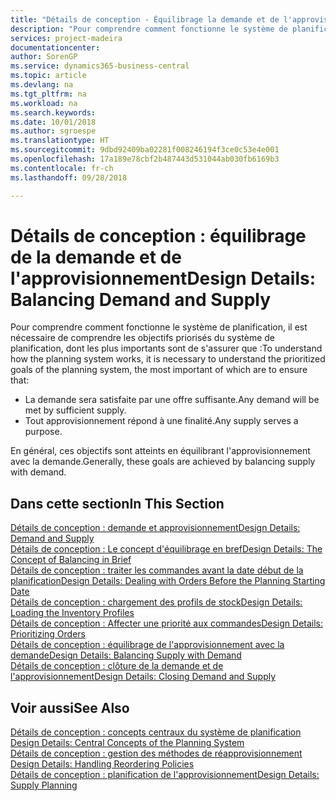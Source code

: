 ```yaml
---
title: "Détails de conception - Équilibrage la demande et de l'approvisionnement | Microsoft Docs"
description: "Pour comprendre comment fonctionne le système de planification, il est nécessaire de comprendre les objectifs priorisés du système de planification, dont les plus importants sont de s'assurer que toute demande est satisfaite par suffisamment d'approvisionnement et n'importe quel approvisionnement atteint un but."
services: project-madeira
documentationcenter: 
author: SorenGP
ms.service: dynamics365-business-central
ms.topic: article
ms.devlang: na
ms.tgt_pltfrm: na
ms.workload: na
ms.search.keywords: 
ms.date: 10/01/2018
ms.author: sgroespe
ms.translationtype: HT
ms.sourcegitcommit: 9dbd92409ba02281f008246194f3ce0c53e4e001
ms.openlocfilehash: 17a189e78cbf2b487443d531044ab030fb6169b3
ms.contentlocale: fr-ch
ms.lasthandoff: 09/28/2018

---
```

# <a name="design-details-balancing-demand-and-supply"></a><span data-ttu-id="394da-103">Détails de conception : équilibrage de la demande et de l'approvisionnement</span><span class="sxs-lookup"><span data-stu-id="394da-103">Design Details: Balancing Demand and Supply</span></span>
<span data-ttu-id="394da-104">Pour comprendre comment fonctionne le système de planification, il est nécessaire de comprendre les objectifs priorisés du système de planification, dont les plus importants sont de s'assurer que :</span><span class="sxs-lookup"><span data-stu-id="394da-104">To understand how the planning system works, it is necessary to understand the prioritized goals of the planning system, the most important of which are to ensure that:</span></span>  

- <span data-ttu-id="394da-105">La demande sera satisfaite par une offre suffisante.</span><span class="sxs-lookup"><span data-stu-id="394da-105">Any demand will be met by sufficient supply.</span></span>  
- <span data-ttu-id="394da-106">Tout approvisionnement répond à une finalité.</span><span class="sxs-lookup"><span data-stu-id="394da-106">Any supply serves a purpose.</span></span>  

 <span data-ttu-id="394da-107">En général, ces objectifs sont atteints en équilibrant l'approvisionnement avec la demande.</span><span class="sxs-lookup"><span data-stu-id="394da-107">Generally, these goals are achieved by balancing supply with demand.</span></span>  

## <a name="in-this-section"></a><span data-ttu-id="394da-108">Dans cette section</span><span class="sxs-lookup"><span data-stu-id="394da-108">In This Section</span></span>  
[<span data-ttu-id="394da-109">Détails de conception : demande et approvisionnement</span><span class="sxs-lookup"><span data-stu-id="394da-109">Design Details: Demand and Supply</span></span>](design-details-demand-and-supply.md)  
[<span data-ttu-id="394da-110">Détails de conception : Le concept d'équilibrage en bref</span><span class="sxs-lookup"><span data-stu-id="394da-110">Design Details: The Concept of Balancing in Brief</span></span>](design-details-the-concept-of-balancing-in-brief.md)  
[<span data-ttu-id="394da-111">Détails de conception : traiter les commandes avant la date début de la planification</span><span class="sxs-lookup"><span data-stu-id="394da-111">Design Details: Dealing with Orders Before the Planning Starting Date</span></span>](design-details-dealing-with-orders-before-the-planning-starting-date.md)  
[<span data-ttu-id="394da-112">Détails de conception : chargement des profils de stock</span><span class="sxs-lookup"><span data-stu-id="394da-112">Design Details: Loading the Inventory Profiles</span></span>](design-details-loading-the-inventory-profiles.md)  
[<span data-ttu-id="394da-113">Détails de conception : Affecter une priorité aux commandes</span><span class="sxs-lookup"><span data-stu-id="394da-113">Design Details: Prioritizing Orders</span></span>](design-details-prioritizing-orders.md)  
[<span data-ttu-id="394da-114">Détails de conception : équilibrage de l'approvisionnement avec la demande</span><span class="sxs-lookup"><span data-stu-id="394da-114">Design Details: Balancing Supply with Demand</span></span>](design-details-balancing-supply-with-demand.md)  
[<span data-ttu-id="394da-115">Détails de conception : clôture de la demande et de l'approvisionnement</span><span class="sxs-lookup"><span data-stu-id="394da-115">Design Details: Closing Demand and Supply</span></span>](design-details-closing-demand-and-supply.md)  

## <a name="see-also"></a><span data-ttu-id="394da-116">Voir aussi</span><span class="sxs-lookup"><span data-stu-id="394da-116">See Also</span></span>  
 <span data-ttu-id="394da-117">[Détails de conception : concepts centraux du système de planification](design-details-central-concepts-of-the-planning-system.md) </span><span class="sxs-lookup"><span data-stu-id="394da-117">[Design Details: Central Concepts of the Planning System](design-details-central-concepts-of-the-planning-system.md) </span></span>  
 <span data-ttu-id="394da-118">[Détails de conception : gestion des méthodes de réapprovisionnement](design-details-handling-reordering-policies.md) </span><span class="sxs-lookup"><span data-stu-id="394da-118">[Design Details: Handling Reordering Policies](design-details-handling-reordering-policies.md) </span></span>  
 [<span data-ttu-id="394da-119">Détails de conception : planification de l'approvisionnement</span><span class="sxs-lookup"><span data-stu-id="394da-119">Design Details: Supply Planning</span></span>](design-details-supply-planning.md)

